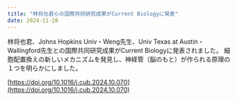 ```yaml
---
title: "林将也君らの国際共同研究成果がCurrent Biologyに発表"
date: 2024-11-28
---
```


林将也君、Johns Hopkins Univ・Weng先生、Univ Texas at Austin・Wallingford先生との国際共同研究成果がCurrent Biologyに発表されました。
細胞配置換えの新しいメカニズムを発見し、神経管（脳のもと）が作られる原理の１つを明らかにしました。

[https://doi.org/10.1016/j.cub.2024.10.070](https://doi.org/10.1016/j.cub.2024.10.070)
